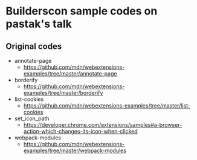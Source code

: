 # Builderscon sample codes on pastak's talk

## Original codes

- annotate-page
  - https://github.com/mdn/webextensions-examples/tree/master/annotate-page
- borderify
  - https://github.com/mdn/webextensions-examples/tree/master/borderify
- list-cookies
  - https://github.com/mdn/webextensions-examples/tree/master/list-cookies
- set_icon_path
  - https://developer.chrome.com/extensions/samples#a-browser-action-which-changes-its-icon-when-clicked
- webpack-modules
  - https://github.com/mdn/webextensions-examples/tree/master/webpack-modules
